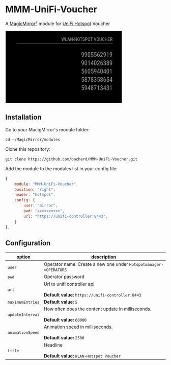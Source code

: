 # MMM-UniFi-Voucher
A [MagicMirror²](https://magicmirror.builders) module for [UniFi Hotspot](https://unifi-network.ui.com/) Voucher

![Example](screenshot.jpg)

## Installation

Go to your MacigMirror's module folder:
````
cd ~/MagicMirror/modules
````

Clone this repository:
````
git clone https://github.com/bacherd/MMM-UniFi-Voucher.git
````
Add the module to the modules list in  your config file:

````javascript
{
    module: "MMM-UniFi-Voucher",
    position: "right",
    header: "hotspot",
    config: {
        user: "mirror",
        pwd: "xxxxxxxxxx",
        url: "https://unifi-controller:8443",
    }
},
````

## Configuration

|option            | description
|------------------|------------
| `user`           | Operator name: Create a new one under `Hotspotmanager->OPERATORS`
| `pwd`            | Operator password
| `url`            | Url to unifi controller api <br><br> **Default value:** `https://unifi-controller:8443`
| `maximumEntries` | **Default value:** `5`
| `updateInterval` | How often does the content update in milliseconds. <br><br> **Default value:** `60000`
| `animationSpeed` | Animation speed in milliseconds. <br><br> **Default value:** `2500`
| `title`          | Headline <br><br> **Default value:** `WLAN-Hotspot Voucher`
